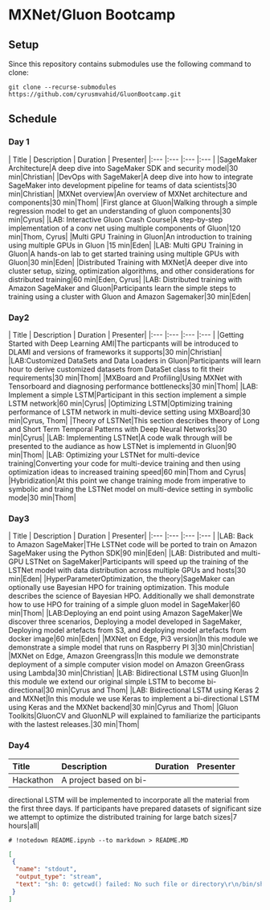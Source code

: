 # MXNet/Gluon Bootcamp

## Setup

Since this repository contains submodules use
the following command to clone:

`git clone --recurse-submodules
https://github.com/cyrusmvahid/GluonBootcamp.git`

## Schedule

### Day 1
|
Title | Description | Duration | Presenter| 
|:---    |:---   |:---
|:---      |
|SageMaker Architecture|A deep dive into SageMaker SDK and security
model|30 min|Christian|
|DevOps with SageMaker|A deep dive into how to integrate
SageMaker into development pipeline for teams of data scientists|30
min|Christian|
|MXNet overview|An overview of MXNet architecture and
components|30 min|Thom|
|First glance at Gluon|Walking through a simple
regression model to get an understanding of gluon components|30 min|Cyrus|
|LAB:
Interactive Gluon Crash Course|A step-by-step implementation of a conv net using
multiple components of Gluon|120 min|Thom, Cyrus|
|Multi GPU Training in
Gluon|An introduction to training using multiple GPUs in Gluon |15 min|Eden|
|LAB: Multi GPU Training in Gluon|A hands-on lab to get started training using
multiple GPUs with Gluon|30 min|Eden|
|Distributed Training with MXNet|A deeper
dive into cluster setup, sizing, optimization algorithms, and other
considerations for distributed training|60 min|Eden, Cyrus|
|LAB: Distributed
training with Amazon SageMaker and Gluon|Participants learn the simple steps to
training using a cluster with Gluon and Amazon Sagemaker|30 min|Eden|

### Day2
| Title | Description | Duration | Presenter| 
|:---    |:---   |:---
|:---      |
|Getting Started with Deep Learning AMI|The particpants will be
introduced to DLAMI and versions of frameworks it supports|30 min|Christian|
|LAB:Customized DataSets and Data Loaders in Gluon|Participants will learn hour
to derive customized datasets from DataSet class to fit their requirements|30
min|Thom|
|MXBoard and Profiling|Using MXNet with Tensorboard and diagnosing
performance bottlenecks|30 min|Thom|
|LAB: Implement a simple LSTM|Participant
in this section implement a simple LSTM network|60 min|Cyrus|
|Optimizing
LSTM|Optimizing training performance of LSTM network in multi-device setting
using MXBoard|30 min|Cyrus, Thom|
|Theory of LSTNet|This section describes
theory of Long and Short Term Temporal Patterns with Deep Neural Networks|30
min|Cyrus|
|LAB: Implementing LSTNet|A code walk through will be presented to
the audiance as how LSTNet is implementd in Gluon|90 min|Thom|
|LAB: Optimizing
your LSTNet for multi-device training|Converting your code for multi-device
training and then using optimization ideas to increased training speed|60
min|Thom and Cyrus|
|Hybridization|At this point we change training mode from
imperative to symbolic and traing the LSTNet model on multi-device setting in
symbolic mode|30 min|Thom|

### Day3
| Title | Description | Duration |
Presenter| 
|:---    |:---   |:---         |:---      |
|LAB: Back to Amazon
SageMaker|THe LSTNet code will be ported to train on Amazon SageMaker using the
Python SDK|90 min|Eden|
|LAB: Distributed and multi-GPU LSTNet on
SageMaker|Participants will speed up the training of the LSTNet model with data
distribution across multiple GPUs and hosts|30 min|Eden|
|HyperParameterOptimization, the theory|SageMaker can optionally use Bayesian
HPO for training optimization. This module describes the science of Bayesian
HPO. Additionally we shall demonstrate how to use HPO for training of a simple
gluon model in SageMaker|60 min|Thom|
|LAB:Deploying an end point using Amazon
SageMaker|We discover three scenarios, Deploying a model developed in SageMaker,
Deploying model artefacts from S3, and deploying model artefacts from docker
image|60 min|Eden|
|MXNet on Edge, Pi3 version|In this module we demonstrate a
simple model that runs on Raspberry PI 3|30 min|Christian|
|MXNet on Edge,
Amazon Greengrass|In this module we demonstrate deployment of a simple computer
vision model on Amazon GreenGrass using Lambda|30 min|Christian|
|LAB:
Bidirectional LSTM using Gluon|In this module we extend our original simple LSTM
to become bi-directional|30 min|Cyrus and Thom|
|LAB: Bidirectional LSTM using
Keras 2 and MXNet|In this module we use Keras to implement a bi-directional LSTM
using Keras and the MXNet backend|30 min|Cyrus and Thom|
|Gluon Toolkits|GluonCV
and GluonNLP will explained to familiarize the participants with the lastest
releases.|30 min|Thom|

### Day4
| Title | Description | Duration | Presenter|
|:---    |:---   |:---         |:---      |
|Hackathon|A project based on bi-
directional LSTM will be implemented to incorporate all the material from the
first three days. If participants have prepared datasets of significant size we
attempt to optimize the distributed training for large batch sizes|7 hours|all|

```{.python .input  n=4}
# !notedown README.ipynb --to markdown > README.MD
```

```{.json .output n=4}
[
 {
  "name": "stdout",
  "output_type": "stream",
  "text": "sh: 0: getcwd() failed: No such file or directory\r\n/bin/sh: 1: cannot create README.MD: Directory nonexistent\r\n"
 }
]
```
